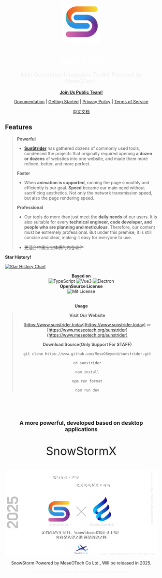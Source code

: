<p align="center">
    <img src="./public/SunstriderLogo-no-text-no-background.png" alt="SunStrider" style="width: 128px;">
</p>

<h1 align="center">
    <a style="text-decoration: none; color: #fff;" href="https://www.sunstrider.today">SunStrider</a>
</h1>

<p align="center" style="font-size: 18px; color:#e5e5e5A0;">
    Next Generation Integration Toolkit Powered by MeseOTech.
</p>

<p align="center">
    <a href="https://www.meseotech.org/join-us/meseo-public-team" style="text-decoration: underline; font-weight: bold;">Join Us Public Team!</a>
</p>

<p align="center">
    <a style="text-decoration: underline;" href="https://www.meseotech.org/sunstrider/documentation">Documentation</a> | 
    <a style="text-decoration: underline;"  href="https://www.meseotech.org/sunstrider/getting-started">Getting Started</a> | 
    <a style="text-decoration: underline;" href="https://www.meseotech.org/sunstrider/privacy-policy">Privacy Policy</a> | 
    <a style="text-decoration: underline;" href="https://www.meseotech.org/sunstrider/terms-of-service">Terms of Service</a>
</p>

<p align="center">
    <a href="https://www.meseotech.org/sunstrider/cn-documentation" style="text-decoration: underline;">中文文档</a>
</p>

<p align="center">
    <h2>Features</h2>
</p>

> **Powerful**
>
> - **[SunStrider](https://www.sunstrider.today)** has gathered dozens of commonly used tools, condensed the projects that originally required opening **a dozen or dozens** of websites into one website, and made them more refined, better, and more perfect.
>
> **Faster**
>
> - When **animation is supported**, running the page smoothly and efficiently is our goal. **Speed** became our main need without sacrificing aesthetics. Not only the network transmission speed, but also the page rendering speed.
>
> **Professional**
>
> - Our tools do more than just meet the **daily needs** of our users. It is also suitable for every **technical engineer, code developer, and people who are planning and meticulous**. Therefore, our content must be extremely professional. But under this premise, it is still concise and clear, making it easy for everyone to use.
>
> - ~~更适合中国宝宝体质的内卷软件~~

**Star History!**

[![Star History Chart](https://api.star-history.com/svg?repos=MeseOBeyond/sunstrider&type=Date)](https://star-history.com/#MeseOBeyond/sunstrider&Date)

<div align="center">
    <strong>Based on</strong>
    <br/>
    <img src="https://img.shields.io/badge/Language-TypeScript-blue" alt="TypeScript"/>
    <img src="https://img.shields.io/badge/Language-Vue3-brightgreen" alt="Vue3"/>
    <img src="https://img.shields.io/badge/Language-Electron-lightcyan" alt="Electron"/>
<div>

<div align="center">
    <strong>
        OpenSource License
    </strong>
    <br/>
    <img src="https://img.shields.io/badge/license-MIT-yellow" alt="Mit License"/>
<div>

<br/>

**Usage**
> **Visit Our Website**
> 
> [https://www.sunstrider.today](https://www.sunstrider.today)
> or
> [https://www.meseotech.org/sunstrider](https://www.meseotech.org/sunstrider)
> 
> **Download Source(Only Support For STAFF)**
> ```git
> git clone https://www.github.com/MeseOBeyond/sunstrider.git
> ```
>
> ```shell
> cd sunstrider
> ```
>
> ```shell
> npm install
> ```
> 
> ```shell
> npm run format
> ```
> 
> ```shell
> npm run dev
> ```

<br/>
<br/>
<br/>

<h2 align="center" style="font-size: 18px;">
    A more powerful, developed based on desktop applications
</h2>

<p align="center" style="font-size: 38px;">
    SnowStormX
</p>

<p align="center">
    <img src="./public/Sunstrider-SnowStormX-no-background.png" alt="SnowStormX">
</p>

<p align="center">
    SnowStorm Powered by MeseOTech Co Ltd.,
    Will be released in 2025.
</p>

<p align="center" style="font-size: 10px; color: #e5e5e550">
    Copyrgiht © 2023 Shanghai MeseOTech Co Ltd., All rights reversed.
</p>